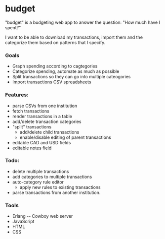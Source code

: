 # budget
"budget" is a budgeting web app to answer the question: "How much have I spent?"

I want to be able to download my transactions, import them and the categorize them based on patterns that I specify.

### Goals
- Graph spending according to cagtegories
- Categorize spending, automate as much as possible
- Split transactions so they can go into multiple cateogories
- Import transactions CSV spreadsheets

### Features:
- parse CSVs from one institution
- fetch transactions
- render transactions in a table
- add/delete transaction categories
- "split" transactions
  - add/delete child transactions
  - enable/disable editing of parent transactions
- editable CAD and USD fields
- editable notes field

### Todo:
- delete multiple transactions
- add categories to multiple transactions
- auto-category rule editor
  - apply new rules to existing transactions
- parse transactions from another institution.

### Tools
- Erlang
-- Cowboy web server
- JavaScript
- HTML
- CSS
